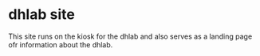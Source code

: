 # dhlab site

This site runs on the kiosk for the dhlab and also serves as a landing page ofr information about the dhlab. 

